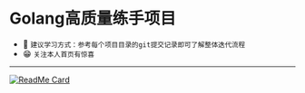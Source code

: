 # Golang高质量练手项目

- 📖 `建议学习方式：参考每个项目目录的git提交记录即可了解整体迭代流程`
- 😁 `关注本人首页有惊喜`
---
[![ReadMe Card](https://github-readme-stats.vercel.app/api/pin/?username=ithaiq&repo=thqcache)](https://github.com/ithaiq/thqcache)